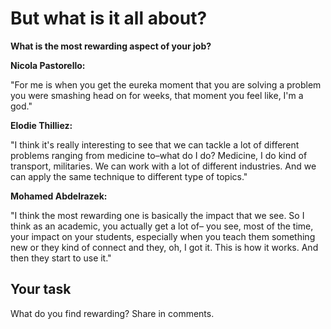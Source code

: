 # But what is it all about?

**What is the most rewarding aspect of your job?**

**Nicola Pastorello:**

"For me is when you get the eureka moment that you are solving a problem you were smashing head on for weeks, that moment you feel like, I'm a god."

**Elodie Thilliez:**

"I think it's really interesting to see that we can tackle a lot of different problems ranging from medicine to–what do I do? Medicine, I do kind of transport, militaries. We can work with a lot of different industries. And we can apply the same technique to different type of topics."

**Mohamed Abdelrazek:**

"I think the most rewarding one is basically the impact that we see. So I think as an academic, you actually get a lot of– you see, most of the time, your impact on your students, especially when you teach them something new or they kind of connect and they, oh, I got it. This is how it works. And then they start to use it."

## Your task
What do you find rewarding? Share in comments.
